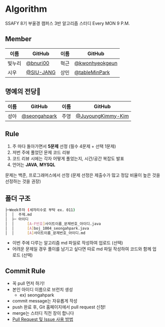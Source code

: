 # Algorithm
SSAFY 8기 부울경 캠퍼스 3반 알고리즘 스터디
Every MON 9 P.M.

## Member

|이름|GitHub|이름|GitHub|
|---|---|---|---|
|빛누리|[@bnuri00](https://github.com/bnuri00)|혁근|[@kwonhyeokgeun](https://github.com/kwonhyeokgeun)|
|시우|[@SIU-JANG](https://github.com/SIU-JANG)|상민|[@tableMinPark](https://github.com/tableMinPark)|



## 명예의 전당👑

|이름|GitHub|이름|GitHub|
|---|---|---|---|
|성아|[@seongahpark](https://github.com/seongahpark)|주영|[@JuyoungKimmy-Kim](https://github.com/JuyoungKimmy-Kim)|

## Rule

1) 주 마다 돌아가면서 **5문제** 선정 (필수 4문제 + 선택 1문제)
2) 저번 주에 풀었던 문제 코드 리뷰
3) 코드 리뷰 시에는 각자 어떻게 풀었는지, 시간/공간 복잡도 발표
4) 언어는 **JAVA**, **MYSQL**

문제는 백준, 프로그래머스에서 선정
(문제 선정은 제출수가 많고 정답 비율이 높은 것을 선정하는 것을 권장)

## 폴더 구조
```sh
├─Week주차 (세자리수로 부탁 ex. 011)
│  │  주제.md
│  ├─ 아이디
│  │      [A-F번호]사이트이름_문제번호_아이디.java
│  │      [A]boj_1004_seongahpark.java
│  │      [A]사이트이름_문제번호_아이디.md
```
+ 이번 주에 다루는 알고리즘 md 파일로 작성하여 업로드 (선택)
+ 어려운 문제일 경우 풀이를 남기고 싶다면 따로 md 파일 작성하여 코드와 함께 업로드 (선택)

## Commit Rule
+ 꼭 pull 먼저 하기!
+ 본인 아이디 이름으로 브런치 생성
  - ex) seongahpark
+ commit message는 자유롭게 작성
+ push 완료 후, Git 홈페이지에서 pull request 신청!
+ merge는 스터디 직전 장이 합니다
+ [Pull Request 및 Issue 사용 방법](https://north-recorder-449.notion.site/PULL-REQUEST-97951f36e13f489a9c5f9d912e81d135)
